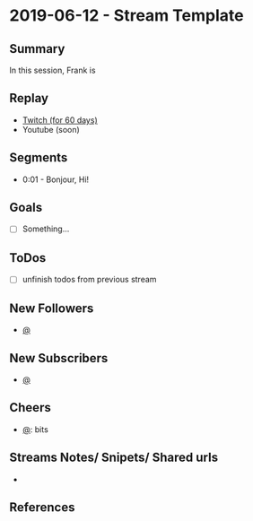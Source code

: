 
# 2019-06-12 - Stream Template

Summary
-------

In this session, Frank is 

Replay
------

- [Twitch (for 60 days)](https://www.twitch.tv/videos/)
- Youtube (soon)


Segments
--------

- 0:01 - Bonjour, Hi!


Goals
-----

- [ ] Something...



ToDos
-----
- [ ] unfinish todos from previous stream


New Followers
-------------

- [@](https://www.twitch.tv/)


New Subscribers
---------------

- [@](https://www.twitch.tv/)



Cheers
------

- [@](https://www.twitch.tv/):  bits



Streams Notes/ Snipets/ Shared urls
-----------------------------------

- 


References
----------

